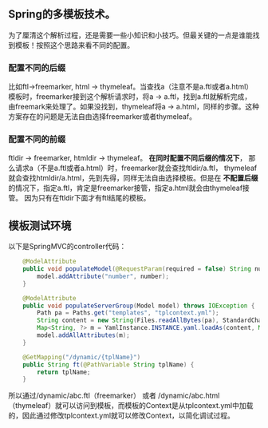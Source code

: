 ## Spring的多模板技术。

为了厘清这个解析过程，还是需要一些小知识和小技巧。但最关键的一点是谁能找到模板！按照这个思路来看不同的配置。

### 配置不同的后缀
比如ftl->freemarker, html -> thymeleaf。当查找a（注意不是a.ftl或者a.html）模板时，freemarker接到这个解析请求时，将a -> a.ftl，找到a.ftl就解析完成， 由freemark来处理了。如果没找到，thymeleaf将a -> a.html，同样的步骤。这种方案存在的问题是无法自由选择freemarker或者thymeleaf。

### 配置不同的前缀
ftldir -> freemarker, htmldir -> thymeleaf。 **在同时配置不同后缀的情况下**， 那么请求a（不是a.ftl或者a.html）时，freemarker就会查找ftldir/a.ftl， thymeleaf就会查找htmldir/a.html，先到先得，同样无法自由选择模板。但是在 **不配置后缀** 的情况下，指定a.ftl，肯定是freemarker接管，指定a.html就会由thymeleaf接管。 因为只有在ftldir下面才有ftl结尾的模板。

## 模板测试环境

以下是SpringMVC的controller代码：

```java
	@ModelAttribute
	public void populateModel(@RequestParam(required = false) String number, Model model) {
		model.addAttribute("number", number);
	}

	@ModelAttribute
	public void populateServerGroup(Model model) throws IOException {
		Path pa = Paths.get("templates", "tplcontext.yml");
		String content = new String(Files.readAllBytes(pa), StandardCharsets.UTF_8);
		Map<String, ?> m = YamlInstance.INSTANCE.yaml.loadAs(content, Map.class);
		model.addAllAttributes(m);
	}

	@GetMapping("/dynamic/{tplName}")
	public String ft(@PathVariable String tplName) {
		return tplName;
    }
```

所以通过/dynamic/abc.ftl（freemarker） 或者 /dynamic/abc.html（thymeleaf）就可以访问到模板，而模板的Context是从tplcontext.yml中加载的，因此通过修改tplcontext.yml就可以修改Context，以简化调试过程。
